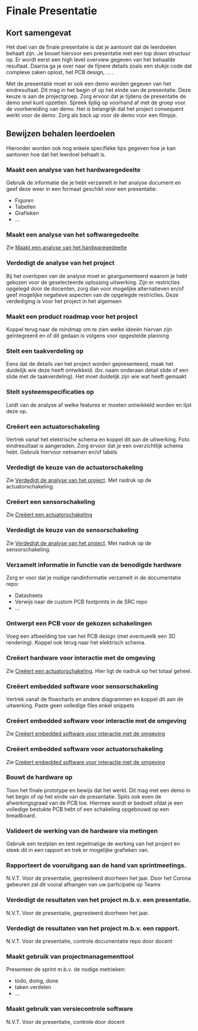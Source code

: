 # Finale Presentatie
 
## Kort samengevat 
Het doel van de finale presentatie is dat je aantoont dat de leerdoelen behaalt zijn. Je bouwt hiervoor een presentatie met een top down structuur op. Er wordt eerst een high level overview gegeven van het behaalde resultaat. Daarna ga je over naar de fijnere details zoals een stukje code dat complexe zaken oplost, het PCB design, ... . 

Met de presentatie moet er ook een demo worden gegeven van het eindresultaat. Dit mag in het begin of op het einde van de presentatie. Deze keuze is aan de projectgroep. Zorg ervoor dat je tijdens de presentatie de demo snel kunt opzetten. Spreek tijdig op voorhand af met de groep voor de voorbereiding van demo. Het is belangrijk dat het project consequent werkt voor de demo. Zorg als back up voor de demo voor een filmpje. 

## Bewijzen behalen leerdoelen
Hieronder worden ook nog enkele specifieke tips gegeven hoe je kan aantonen hoe dat het leerdoel behaalt is. 

### Maakt een analyse van het hardwaregedeelte
Gebruik de informatie die je hebt verzamelt in het analyse document en geef deze weer in een formaat geschikt voor een presentatie: 
- Figuren
- Tabellen
- Grafieken 
- ... 

### Maakt een analyse van het softwaregedeelte
Zie [Maakt een analyse van het hardwaregedeelte](###Maakt-een-analyse-van-het-hardwaregedeelte)

### Verdedigt de analyse van het project
Bij het overlopen van de analyse moet er geargumenteerd waarom je hebt gekozen voor de geselecteerde oplossing uitwerking. Zijn er restricties opgelegd door de docenten, zorg dan voor mogelijke alternatieven en/of geef mogelijke negatieve aspecten van de opgelegde restricties. Deze verdediging is voor het project in het algemeen

### Maakt een product roadmap voor het project
Koppel terug naar de mindmap om te zien welke ideeën hiervan zijn geïntegreerd en of dit gedaan is volgens voor opgestelde planning

### Stelt een taakverdeling op
Eens dat de details van het project worden gepresenteerd, maak het duidelijk wie deze heeft ontwikkeld. (bv. naam onderaan detail slide of een slide met de taakverdeling). Het moet duidelijk zijn wie wat heeft gemaakt

### Stelt systeemspecificaties op
Leidt van de analyse af welke features er moeten ontwikkeld worden en lijst deze op.

### Creëert een actuatorschakeling
Vertrek vanaf het elektrische schema en koppel dit aan de uitwerking. Foto eindresultaat is aangeraden. Zorg ervoor dat je een overzichtlijk schema hebt. Gebruik hiervoor netnamen en/of labels
<!--Voeg nog een voorbeeld toe van netnamen/labels-->

### Verdedigt de keuze van de actuatorschakeling
Zie [Verdedigt de analyse van het project](###Verdedigt-de-analyse-van-het-project). Met nadruk op de actuatorschakeling.

### Creëert een sensorschakeling
Zie [Creëert een actuatorschakeling](###Creëert-een-actuatorschakeling)

### Verdedigt de keuze van de sensorschakeling
Zie [Verdedigt de analyse van het project](###Verdedigt-de-analyse-van-het-project). Met nadruk op de sensorschakeling.

### Verzamelt informatie in functie van de benodigde hardware
Zorg er voor dat je nodige randinformatie verzamelt in de documentatie repo:
- Datasheets
- Verwijs naar de custom PCB footprints in de SRC repo 
- ... 

### Ontwerpt een PCB voor de gekozen schakelingen
Voeg een afbeelding toe van het PCB design (met eventueelk een 3D rendering). Koppel ook terug naar het elektrisch schema.

### Creëert hardware voor interactie met de omgeving
Zie [Creëert een actuatorschakeling](###Creëert-een-actuatorschakeling). Hier ligt de nadruk op het totaal geheel.

### Creëert embedded software voor sensorschakeling
Vertrek vanaf de flowcharts en andere diagrammen en koppel dit aan de uitwerking. Paste geen volledige files enkel snippets

### Creëert embedded software voor interactie met de omgeving
Zie [Creëert embedded software voor interactie met de omgeving](###Creëert-embedded-software-voor-interactie-met-de-omgeving)

### Creëert embedded software voor actuatorschakeling
Zie [Creëert embedded software voor interactie met de omgeving](###Creëert-embedded-software-voor-interactie-met-de-omgeving)

### Bouwt de hardware op
Toon het finale prototype en bewijs dat het werkt. Dit mag met een demo in het begin of op het einde van de presentatie. Spits ook even de afwerkingsgraad van de PCB toe. Hiermee wordt er bedoelt ofdat je een volledige bestukte PCB hebt of een schakeling opgebouwd op een breadboard.

### Valideert de werking van de hardware via metingen
Gebruik een testplan en test regelmatige de werking van het project en steek dit in een rapport en trek er mogelijke grafieken van. 

### Rapporteert de vooruitgang aan de hand van sprintmeetings.
N.V.T. Voor de presentatie, gepresteerd doorheen het jaar. 
Door het Corona gebeuren zal dit vooral afhangen van uw participatie op Teams 

### Verdedigt de resultaten van het project m.b.v. een presentatie.
N.V.T. Voor de presentatie, gepresteerd doorheen het jaar.

### Verdedigt de resultaten van het project m.b.v. een rapport.
N.V.T. Voor de presentatie, controle documentatie repo door docent


### Maakt gebruik van projectmanagementtool
Presenteer de sprint m.b.v. de nodige metrieken:

- todo, doing, done
- taken verdelen
- ... 

### Maakt gebruik van versiecontrole software
N.V.T. Voor de presentatie, controle door docent

